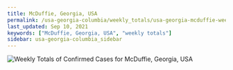 ```yaml
---
title: McDuffie, Georgia, USA
permalink: /usa-georgia-columbia/weekly_totals/usa-georgia-mcduffie-weekly_totals.html
last_updated: Sep 10, 2021
keywords: ["McDuffie, Georgia, USA", "weekly totals"]
sidebar: usa-georgia-columbia_sidebar
---
```


![Weekly Totals of Confirmed Cases for McDuffie, Georgia, USA](/covid_tracker/images/graphs/usa-georgia-mcduffie-weekly_totals_graph.png)
